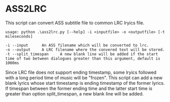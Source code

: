 # ASS2LRC
This script can convert ASS subtitle file to common LRC lryics file.

    usage: python .\ass2lrc.py [--help] -i <inputfile> -o <outputfile> [-t mileseconds]
    
    -i --input      An ASS filename which will be converted to lrc.
    -o --output     A LRC filename where the convered text will be stored.
    -t --split_timespan     A new blank line will be added if the start time of two between dialogues greater than this argument, default is 1000ms

Since LRC file does not support ending timestamp, some lryics followed with a long period time of music will be "frozen". This script can add a new blank lyrics whose start timestamp is ending timestamp of the former lyrics. If timespan between the former ending time and the latter start time is greater than option split_timespan, a new blank line will be added.